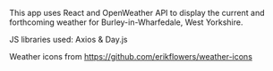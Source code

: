 This app uses React and OpenWeather API to display the current and forthcoming weather for Burley-in-Wharfedale, West Yorkshire.

JS libraries used: Axios & Day.js

Weather icons from https://github.com/erikflowers/weather-icons